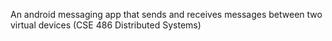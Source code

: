 An android messaging app that sends and receives messages between two virtual devices (CSE 486 Distributed Systems)
